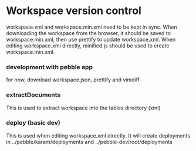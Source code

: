 # Workspace version control

workspace.xml and workspace.min.xml need to be kept in sync.  When downloading
the workspace from the browser, it should be saved to workspace.min.xml, then
use prettify to update workspace.xml.  When editing workspace.xml directly,
minified.js should be used to create workspace.min.xml.

### development with pebble app

for now, download workspace.json, prettify and vimdiff

### extractDocuments

This is used to extract workspace into the tables directory (xml)

### deploy (basic dev)

This is used when editing workspace.xml directly.  It will create deployments
in ../pebble/karam/deployments and ../pebble-dev/root/deployments



